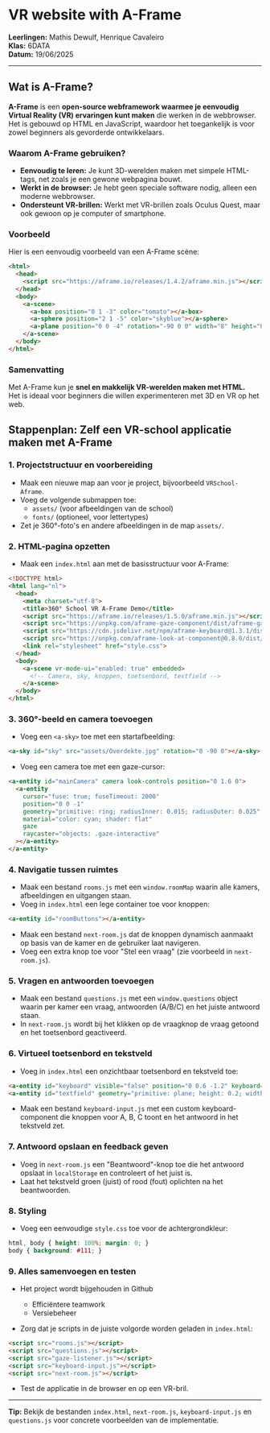 # VR website with A-Frame

**Leerlingen:** Mathis Dewulf, Henrique Cavaleiro  
**Klas:** 6DATA  
**Datum:** 19/06/2025

---

## **Wat is A-Frame?**
**A-Frame** is een **open-source webframework waarmee je eenvoudig Virtual Reality (VR) ervaringen kunt maken** die werken in de webbrowser.  
Het is gebouwd op HTML en JavaScript, waardoor het toegankelijk is voor zowel beginners als gevorderde ontwikkelaars.

### **Waarom A-Frame gebruiken?**

- **Eenvoudig te leren:** Je kunt 3D-werelden maken met simpele HTML-tags, net zoals je een gewone webpagina bouwt.
- **Werkt in de browser:** Je hebt geen speciale software nodig, alleen een moderne webbrowser.
- **Ondersteunt VR-brillen:** Werkt met VR-brillen zoals Oculus Quest, maar ook gewoon op je computer of smartphone.

### **Voorbeeld**

Hier is een eenvoudig voorbeeld van een A-Frame scène:

```html
<html>
  <head>
    <script src="https://aframe.io/releases/1.4.2/aframe.min.js"></script>
  </head>
  <body>
    <a-scene>
      <a-box position="0 1 -3" color="tomato"></a-box>
      <a-sphere position="2 1 -5" color="skyblue"></a-sphere>
      <a-plane position="0 0 -4" rotation="-90 0 0" width="8" height="8" color="#7BC8A4"></a-plane>
    </a-scene>
  </body>
</html>
```

### **Samenvatting**

Met A-Frame kun je **snel en makkelijk VR-werelden maken met HTML.**  
Het is ideaal voor beginners die willen experimenteren met 3D en VR op het web.

## Stappenplan: Zelf een VR-school applicatie maken met A-Frame

### 1. Projectstructuur en voorbereiding

- Maak een nieuwe map aan voor je project, bijvoorbeeld `VRSchool-Aframe`.
- Voeg de volgende submappen toe:
  - `assets/` (voor afbeeldingen van de school)
  - `fonts/` (optioneel, voor lettertypes)
- Zet je 360°-foto's en andere afbeeldingen in de map `assets/`.

### 2. HTML-pagina opzetten

- Maak een `index.html` aan met de basisstructuur voor A-Frame:

```html
<!DOCTYPE html>
<html lang="nl">
  <head>
    <meta charset="utf-8">
    <title>360° School VR A-Frame Demo</title>
    <script src="https://aframe.io/releases/1.5.0/aframe.min.js"></script>
    <script src="https://unpkg.com/aframe-gaze-component/dist/aframe-gaze-component.min.js"></script>
    <script src="https://cdn.jsdelivr.net/npm/aframe-keyboard@1.3.1/dist/aframe-keyboard.min.js"></script>
    <script src="https://unpkg.com/aframe-look-at-component@0.8.0/dist/aframe-look-at-component.min.js"></script>
    <link rel="stylesheet" href="style.css">
  </head>
  <body>
    <a-scene vr-mode-ui="enabled: true" embedded>
      <!-- Camera, sky, knoppen, toetsenbord, textfield -->
    </a-scene>
  </body>
</html>
```

### 3. 360°-beeld en camera toevoegen

- Voeg een `<a-sky>` toe met een startafbeelding:

```html
<a-sky id="sky" src="assets/Overdekte.jpg" rotation="0 -90 0"></a-sky>
```
- Voeg een camera toe met een gaze-cursor:

```html
<a-entity id="mainCamera" camera look-controls position="0 1.6 0">
  <a-entity 
    cursor="fuse: true; fuseTimeout: 2000" 
    position="0 0 -1"
    geometry="primitive: ring; radiusInner: 0.015; radiusOuter: 0.025"
    material="color: cyan; shader: flat"
    gaze
    raycaster="objects: .gaze-interactive"
  ></a-entity>
</a-entity>
```

### 4. Navigatie tussen ruimtes

- Maak een bestand `rooms.js` met een `window.roomMap` waarin alle kamers, afbeeldingen en uitgangen staan.
- Voeg in `index.html` een lege container toe voor knoppen:

```html
<a-entity id="roomButtons"></a-entity>
```
- Maak een bestand `next-room.js` dat de knoppen dynamisch aanmaakt op basis van de kamer en de gebruiker laat navigeren.
- Voeg een extra knop toe voor "Stel een vraag" (zie voorbeeld in `next-room.js`).

### 5. Vragen en antwoorden toevoegen

- Maak een bestand `questions.js` met een `window.questions` object waarin per kamer een vraag, antwoorden (A/B/C) en het juiste antwoord staan.
- In `next-room.js` wordt bij het klikken op de vraagknop de vraag getoond en het toetsenbord geactiveerd.

### 6. Virtueel toetsenbord en tekstveld

- Voeg in `index.html` een onzichtbaar toetsenbord en tekstveld toe:

```html
<a-entity id="keyboard" visible="false" position="0 0.6 -1.2" keyboard="inputEl: #textfield" look-at="#mainCamera"></a-entity>
<a-entity id="textfield" geometry="primitive: plane; height: 0.2; width: 1" material="color: #fff; opacity: 0.8" position="0 1 -1.5" visible="false" text="value: ; color: #111; align: left; width: 0.95"></a-entity>
```
- Maak een bestand `keyboard-input.js` met een custom keyboard-component die knoppen voor A, B, C toont en het antwoord in het tekstveld zet.

### 7. Antwoord opslaan en feedback geven

- Voeg in `next-room.js` een "Beantwoord"-knop toe die het antwoord opslaat in `localStorage` en controleert of het juist is.
- Laat het tekstveld groen (juist) of rood (fout) oplichten na het beantwoorden.

### 8. Styling

- Voeg een eenvoudige `style.css` toe voor de achtergrondkleur:

```css
html, body { height: 100%; margin: 0; }
body { background: #111; }
```

### 9. Alles samenvoegen en testen

- Het project wordt bijgehouden in Github
  - Efficiëntere teamwork
  - Versiebeheer

- Zorg dat je scripts in de juiste volgorde worden geladen in `index.html`:

```html
<script src="rooms.js"></script>
<script src="questions.js"></script>
<script src="gaze-listener.js"></script>
<script src="keyboard-input.js"></script>
<script src="next-room.js"></script>
```
- Test de applicatie in de browser en op een VR-bril.

---

**Tip:** Bekijk de bestanden `index.html`, `next-room.js`, `keyboard-input.js` en `questions.js` voor concrete voorbeelden van de implementatie.
